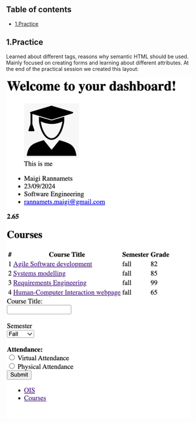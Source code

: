 ## Table of contents

- [1.Practice](#1.Practice)

## 1.Practice

Learned about different tags, reasons why semantic HTML should be used.
Mainly focused on creating forms and learning about different attributes.
At the end of the practical session we created this layout:

![First practical result](./res/images/Screenshot_1.png)
